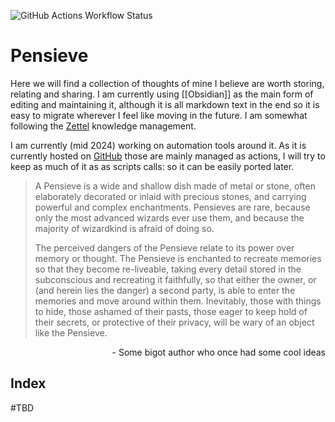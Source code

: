 ![GitHub Actions Workflow Status](https://img.shields.io/github/actions/workflow/status/sposito/Pensieve/validate.yml?style=flat-square&label=format)

# Pensieve
Here we will find a collection of thoughts of mine I believe are worth storing, relating and sharing. I am currently using [[Obsidian]] as the main form of editing and maintaining it, although it is all markdown text in the end so it is easy to migrate wherever I feel like moving in the future. I am somewhat following the [Zettel](https://en.wikipedia.org/wiki/Zettelkasten) knowledge management.

I am currently (mid 2024) working on automation tools around it. As it is currently hosted on [GitHub](https:/github.com) those are mainly managed as actions, I will try to keep as much  of it as as scripts calls: so it can be easily ported later.
 
> A Pensieve is a wide and shallow dish made of metal or stone, often elaborately decorated or inlaid with precious stones, and carrying powerful and complex enchantments. Pensieves are rare, because only the most advanced wizards ever use them, and because the majority of wizardkind is afraid of doing so.
> 
> The perceived dangers of the Pensieve relate to its power over memory or thought. The Pensieve is enchanted to recreate memories so that they become re-liveable, taking every detail stored in the subconscious and recreating it faithfully, so that either the owner, or (and herein lies the danger) a second party, is able to enter the memories and move around within them. Inevitably, those with things to hide, those ashamed of their pasts, those eager to keep hold of their secrets, or protective of their privacy, will be wary of an object like the Pensieve.
<div style="text-align: right"> - Some bigot author who once had some cool ideas</div>



## Index
#TBD